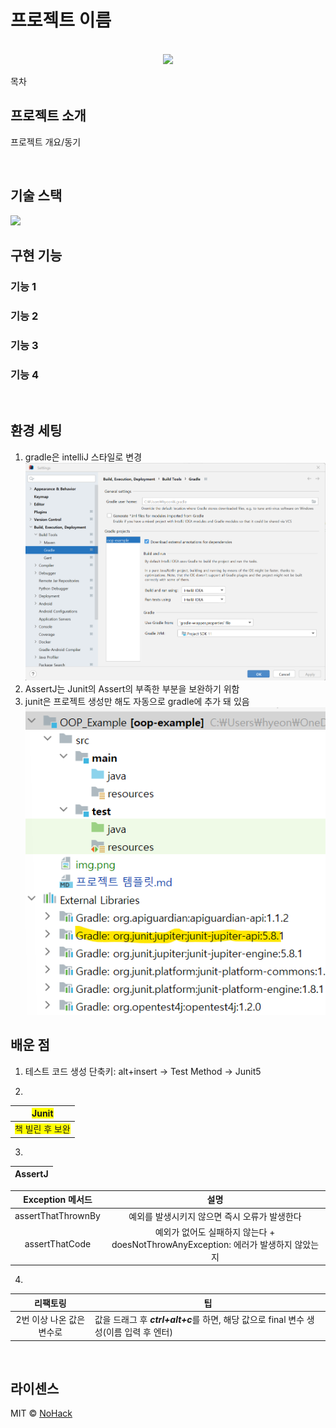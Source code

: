 # 프로젝트 이름

<p align="center">
  <br>
  <img src="./images/common/logo-sample.jpeg">
  <br>
</p>

목차

## 프로젝트 소개

<p align="justify">
프로젝트 개요/동기
</p>

<p align="center">
</p>

<br>

## 기술 스택
<img src="https://img.shields.io/badge/이름-색깔?style=for-the-badge&logo=이름&logoColor=white">


<br>

## 구현 기능

### 기능 1

### 기능 2

### 기능 3

### 기능 4

<br>


## 환경 세팅
1. gradle은 intelliJ 스타일로 변경![img.png](img.png)
2. AssertJ는 Junit의 Assert의 부족한 부분을 보완하기 위함
3. junit은 프로젝트 생성만 해도 자동으로 gradle에 추가 돼 있음 ![img_2.png](img_2.png)  

## 배운 점
1. 테스트 코드 생성 단축키: alt+insert -> Test Method -> Junit5  

2.   
|<span style="background-color: yellow">Junit </span>|
|:---:|
|<span style="background-color: yellow">책 빌린 후 보완</span>|
3.
|AssertJ|
|:---:|

|Exception 메서드|설명|
|:---:|:---:|
|assertThatThrownBy|예외를 발생시키지 않으면 즉시 오류가 발생한다|
|assertThatCode|예외가 없어도 실패하지 않는다 + doesNotThrowAnyException: 에러가 발생하지 않았는지|

4. 
|      리팩토링       | 팁                                                             |
|:---------------:|---------------------------------------------------------------|
| 2번 이상 나온 값은 변수로 | 값을 드래그 후 ***ctrl+alt+c***를 하면, 해당 값으로 final 변수 생성(이름 입력 후 엔터) |
<br>

## 라이센스

MIT &copy; [NoHack](mailto:lbjp114@gmail.com)
